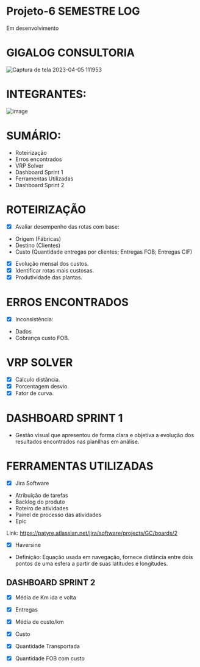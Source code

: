 # Projeto-6 SEMESTRE LOG
Em desenvolvimento
# GIGALOG CONSULTORIA
![Captura de tela 2023-04-05 111953](https://user-images.githubusercontent.com/128760874/231186365-5281e35b-86e7-443b-8e05-a67aecf7fc8e.png)
# INTEGRANTES:
![image](https://user-images.githubusercontent.com/128760874/231226070-50387781-39bf-4e9f-a5a7-0c20f392c373.png)
# SUMÁRIO:
- Roteirização
- Erros encontrados
- VRP Solver
- Dashboard Sprint 1
- Ferramentas Utilizadas
- Dashboard Sprint 2
# ROTEIRIZAÇÃO
- [x] Avaliar desempenho das rotas com base:
- Origem (Fábricas)
- Destino (Clientes) 
- Custo (Quantidade entregas por clientes; Entregas FOB; Entregas CIF)
- [x] Evolução mensal dos custos. 
- [x] Identificar rotas mais custosas.
- [x] Produtividade das plantas.
# ERROS ENCONTRADOS
- [x] Inconsistência:
- Dados
- Cobrança custo FOB.
# VRP SOLVER
- [X] Cálculo distância.
- [x] Porcentagem desvio.
- [x] Fator de curva. 
# DASHBOARD SPRINT 1
- Gestão visual que apresentou de forma clara e objetiva a evolução dos resultados encontrados nas planilhas em análise. 
# FERRAMENTAS UTILIZADAS
- [x] Jira Software 
- Atribuição de tarefas
- Backlog do produto
- Roteiro de atividades
- Painel de processo das atividades
- Epic

Link: https://patyre.atlassian.net/jira/software/projects/GC/boards/2
- [x] Haversine
- Definição: Equação usada em navegação, fornece distância entre dois pontos de uma esfera a partir de suas latitudes e longitudes. 
 ## DASHBOARD SPRINT 2
 - [x] Média de Km ida e volta
 - [x] Entregas 
 - [x] Média de custo/km
 - [x] Custo
 - [x] Quantidade Transportada
 - [x] Quantidade FOB com custo     



